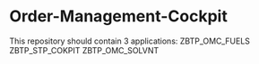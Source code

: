 # Order-Management-Cockpit
This repository should contain 3 applications:
ZBTP_OMC_FUELS
ZBTP_STP_COKPIT
ZBTP_OMC_SOLVNT